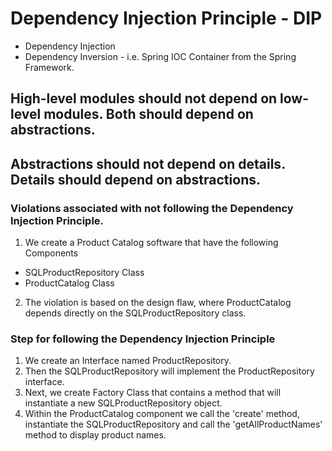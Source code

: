 # Dependency Injection Principle - DIP

* Dependency Injection
* Dependency Inversion - i.e. Spring IOC Container from the Spring Framework.

## High-level modules should not depend on low-level modules. Both should depend on abstractions.
## Abstractions should not depend on details. Details should depend on abstractions.

### Violations associated with not following the Dependency Injection Principle.

1. We create a Product Catalog software that have the following Components
  *  SQLProductRepository Class
  *  ProductCatalog Class

2. The violation is based on the design flaw, where ProductCatalog depends directly on the SQLProductRepository class.

### Step for following the Dependency Injection Principle

1. We create an Interface named ProductRepository.
2. Then the SQLProductRepository will implement the ProductRepository interface.
3. Next, we create Factory Class that contains a method that will instantiate a new SQLProductRepository object.
4. Within the ProductCatalog component we call the 'create' method, instantiate the SQLProductRepository and call the 'getAllProductNames' method to display product names.
